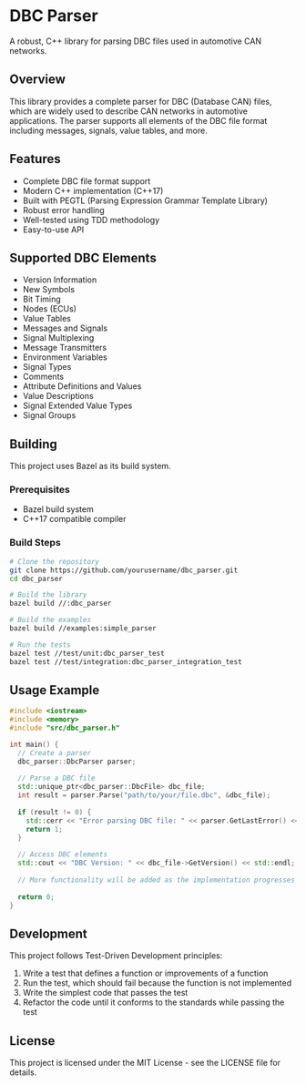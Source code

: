 # DBC Parser

A robust, C++ library for parsing DBC files used in automotive CAN networks.

## Overview

This library provides a complete parser for DBC (Database CAN) files, which are widely used to describe CAN networks in automotive applications. The parser supports all elements of the DBC file format including messages, signals, value tables, and more.

## Features

- Complete DBC file format support
- Modern C++ implementation (C++17)
- Built with PEGTL (Parsing Expression Grammar Template Library)
- Robust error handling
- Well-tested using TDD methodology
- Easy-to-use API

## Supported DBC Elements

- Version Information
- New Symbols
- Bit Timing
- Nodes (ECUs)
- Value Tables
- Messages and Signals
- Signal Multiplexing
- Message Transmitters
- Environment Variables
- Signal Types
- Comments
- Attribute Definitions and Values
- Value Descriptions
- Signal Extended Value Types
- Signal Groups

## Building

This project uses Bazel as its build system.

### Prerequisites

- Bazel build system
- C++17 compatible compiler

### Build Steps

```bash
# Clone the repository
git clone https://github.com/yourusername/dbc_parser.git
cd dbc_parser

# Build the library
bazel build //:dbc_parser

# Build the examples
bazel build //examples:simple_parser

# Run the tests
bazel test //test/unit:dbc_parser_test
bazel test //test/integration:dbc_parser_integration_test
```

## Usage Example

```cpp
#include <iostream>
#include <memory>
#include "src/dbc_parser.h"

int main() {
  // Create a parser
  dbc_parser::DbcParser parser;
  
  // Parse a DBC file
  std::unique_ptr<dbc_parser::DbcFile> dbc_file;
  int result = parser.Parse("path/to/your/file.dbc", &dbc_file);
  
  if (result != 0) {
    std::cerr << "Error parsing DBC file: " << parser.GetLastError() << std::endl;
    return 1;
  }
  
  // Access DBC elements
  std::cout << "DBC Version: " << dbc_file->GetVersion() << std::endl;
  
  // More functionality will be added as the implementation progresses
  
  return 0;
}
```

## Development

This project follows Test-Driven Development principles:

1. Write a test that defines a function or improvements of a function
2. Run the test, which should fail because the function is not implemented
3. Write the simplest code that passes the test
4. Refactor the code until it conforms to the standards while passing the test

## License

This project is licensed under the MIT License - see the LICENSE file for details. 